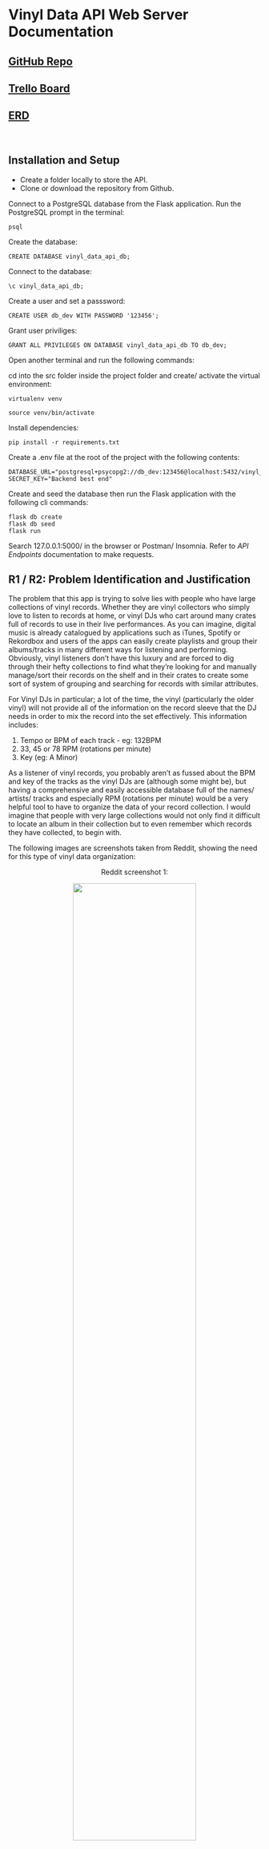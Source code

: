 # **Vinyl Data API Web Server Documentation**

## [GitHub Repo](https://github.com/jordanaston/T2A2_vinyl_data_API)

## [Trello Board](https://trello.com/b/WqqMcM6S/t2a2-vinyl-data-api)

## [ERD](https://lucid.app/lucidchart/d8cb7ec3-cc3f-4a87-9c4e-fb1cdca5ede5/edit?beaconFlowId=7667C101FE8BEC9D&invitationId=inv_67be62fc-84b6-48ff-a61c-5fddeeebbc8a&page=0_0#)


<br>

## **Installation and Setup**

- Create a folder locally to store the API. 
- Clone or download the repository from Github.

Connect to a PostgreSQL database from the Flask application. Run the PostgreSQL prompt in the terminal:
```postgresql
psql
```

Create the database:
```postgresql
CREATE DATABASE vinyl_data_api_db;
```

Connect to the database:
```postgresql
\c vinyl_data_api_db;
```

Create a user and set a passsword:
```postgresql
CREATE USER db_dev WITH PASSWORD '123456';
```

Grant user priviliges:
```postgresql
GRANT ALL PRIVILEGES ON DATABASE vinyl_data_api_db TO db_dev;
```
<div style="page-break-after: always;"></div>

Open another terminal and run the following commands:

cd into the src folder inside the project folder and create/ activate the virtual environment:
```
virtualenv venv
```
```
source venv/bin/activate
```

Install dependencies:
```
pip install -r requirements.txt
```

Create a .env file at the root of the project with the following contents:
```
DATABASE_URL="postgresql+psycopg2://db_dev:123456@localhost:5432/vinyl_data_api_db"
SECRET_KEY="Backend best end"
```

Create and seed the database then run the Flask application with the following cli commands:
```
flask db create
flask db seed
flask run
```

Search 127.0.0.1:5000/ in the browser or Postman/ Insomnia. Refer to *API Endpoints* documentation to make requests.

<div style="page-break-after: always;"></div>

## **R1 / R2: Problem Identification and Justification**

The problem that this app is trying to solve lies with people who have large collections of vinyl records. Whether they are vinyl collectors who simply love to listen to records at home, or vinyl DJs who cart around many crates full of records to use in their live performances. As you can imagine, digital music is already catalogued by applications such as iTunes, Spotify or Rekordbox and users of the apps can easily create playlists and group their albums/tracks in many different ways for listening and performing. Obviously, vinyl listeners don’t have this luxury and are forced to dig through their hefty collections to find what they’re looking for and manually manage/sort their records on the shelf and in their crates to create some sort of system of grouping and searching for records with similar attributes. 

For Vinyl DJs in particular; a lot of the time, the vinyl (particularly the older vinyl) will not provide all of the information on the record sleeve that the DJ needs in order to mix the record into the set effectively. This information includes: 

1. Tempo or BPM of each track - eg: 132BPM
2. 33, 45 or 78 RPM (rotations per minute)
3. Key (eg: A Minor)

As a listener of vinyl records, you probably aren’t as fussed about the BPM and key of the tracks as the vinyl DJs are (although some might be), but having a comprehensive and easily accessible database full of the names/ artists/ tracks and especially RPM (rotations per minute) would be a very helpful tool to have to organize the data of your record collection. I would imagine that people with very large collections would not only find it difficult to locate an album in their collection but to even remember which records they have collected, to begin with.

The following images are screenshots taken from Reddit, showing the need for this type of vinyl data organization:

<p align="center"> Reddit screenshot 1: </p>
<p align="center"><img src="./docs/reddit-screenshot.png" width = 70%></p>
<p align="center">(shoyei, 2019)</p>
<br>

<div style="page-break-after: always;"></div>

<p align="center"> Reddit screenshot 2: </p>
<p align="center"><img src="./docs/reddit-screenshot-2.png" width = 70%></p>
<p align="center">(ceeroSVK, 2022)</p>
<br>

This API is designed to assist **vinyl DJs** when performing live in the following ways:

- The DJ will not have to pull out vinyl from the crates and try and read the sleeve for information about the records or specific tracks on the records before using them to mix.
- Each vinyl will have an ID that the user can search via the database in order to retrieve the data on the records/ tracks before digging through the crates (which can often be in a dark space).
- The user will be able to update their record collection with full CRUD capabilities: create, read, update and delete records and tracks. 
- The database will be filled with the user's specific vinyl collection without the need to sift through any records/tracks that aren’t in their own collection. (Eg: if you were to use the internet or Rekordbox to retrieve this information).

This API is designed to assist **vinyl collectors/listeners** in the following ways:

- The user will not have to flick through their extensive collection, whether it’s a shelf in their living room full of vinyl or a box sitting in the garage. 
- The user will be able to locate any records with a specific attribute, for example: any records with an RPM of 45 and so on..
- The user can easily see a list of their entire collection if they simply wanted to browse for anything non-specific.
- The user might be thinking of the name of a track they want to listen to but can’t remember which album it’s on or even if they own the record. 

In summary, the objective of this project is to help users of any kind store and manage their vinyl record data and to create a way for anyone with large vinyl collections to search for specific attributes on their records. I imagine people running record stores would use some sort of software similar to this to track the records kept in their stores, but for the sake of the project, it's aimed at private users with large collections.

<div style="page-break-after: always;"></div>

## **R3: Justification of the Database System**

There are a wide variety of database management systems that exist, each possessing unique pros and cons that cater to a diverse range of scenarios. In order to guarantee the selection of the most suitable database management system for this project, an evaluation was performed on alternative options.

PostgreSQL is a popular relational database management system that stores data in tables with predefined relationships. In contrast, a popular non-relational database management system like MongoDB stores data in collections with flexible schemas.

Benefits of PostgreSQL as a relational database management system include:

- ACID compliance, ensuring consistency and reliability of data.
- Powerful query capabilities with support for advanced data types like arrays, JSON, and XML.
- Ability to handle large volumes of data with efficient indexing and partitioning.
- Postgres allows you to create custom functions and operators, which makes it far easier to add new features and functionality to the database.

Some potential drawbacks of PostgreSQL include:

- Limited scalability due to its reliance on predefined relationships between tables.
- Higher maintenance requirements for ensuring optimal performance.

Benefits of MongoDB as a non-relational database management system include:

- Flexibility in schema design, allowing for easier adaptation to changing data requirements.
- Scalability for handling large amounts of unstructured or semi-structured data.
- Support for distributed databases for increased fault tolerance and performance.

Some potential drawbacks of MongoDB include:

- No ACID compliance, meaning that data consistency and reliability may not be guaranteed in all scenarios.
- Less powerful query capabilities compared to PostgreSQL for complex queries and analysis.

An RDMS simplifies the process of categorizing data into distinct entities and establishing relationships between them in an efficient manner. This allows for the structured organization of data and enables users to perform complex queries on the database with ease and speed.

Because of the size and nature of this application, PostgreSQL (a Relational Database Management System or RDMS) was chosen for a number of reasons which include:

ACID compliance. The term "ACID" represents four principles;  Atomicity, Consistency, Isolation, and Durability. The principles are there to ensure the reliability of transactions within a database. 

*“The presence of four properties — atomicity, consistency, isolation and durability — can ensure that a database transaction is completed in a timely manner. When databases possess these properties, they are said to be ACID-compliant.”* (MariaDB, 2018)

<div style="page-break-after: always;"></div>

For example, if a user adds a new vinyl record to their collection, an ACID-compliant database will ensure that the data is stored completely and accurately, without any errors or inconsistencies. Similarly, if a user updates or deletes a record, an ACID-compliant database will ensure that the changes are processed correctly and that no data is lost or corrupted. This is crucial for the longevity of this application.

As mentioned, other database systems such as MongoDB allow for extensive scalability whereas postgres has limited scalability options due to its reliance on predefined relationships between tables. This is ok here, because the relationships have been carefully considered before the production of the application and are planned to stay the way they are.

In this particular application, the use of an RDMS provides several advantages over non-relational databases. Since the data being stored has consistent attributes, the more rigid schema of an RDMS helps ensure domain integrity. Although non-relational databases offer greater flexibility, this advantage is not critical in this case, as the overall structure of the data across all tables in the database is not likely to change significantly over time.

<div style="page-break-after: always;"></div>

## **R4: Functionalities and Benefits of an ORM**

ORM, or Object-Relational Mapping, is a programming technique that establishes a connection between object-oriented programs and relational databases, typically through a bridge mechanism. In other words, an ORM can be thought of as that layer that links OOP (object-oriented programming) to the relational database. 

In OOP languages, when working with databases, there are four primary operations that are performed to manipulate data. They are: create, read, update, and delete (CRUD). These operations are typically carried out in relational databases using SQL, as per its design.

Typically, queries using SQL are made to perform these actions on the data in a database. While this is perfectly acceptable and even required, ORM and ORM tools are there to facilitate an alternate method of interacting between the database and various OOP languages such as Python for a number of reasons. 

*“With ORM tools in place to manage the data interface, developers don’t need to worry about building the perfect database schema beforehand.”* (Contributor, 2022)

To give an idea of how an ORM such as SQLAlchemy can be used to streamline queries and make them easier for a developer to implement, we’ll take a look at an example from the code of this project.

The following is an example of SQL code that “gets” data about a record (vinyl record) from the database:

```postgresql
select * from "records" where id = 1;
```
The code returns data bout the record (with id = 1) stored in the database. In this example, the data will include record_id, album_title, rpm and user_id. Whereas, a tool in ORM can perform the same query in a different format. 

```python
Record.query.filter_by(id=id).first()
```
This allows for a few things. You can define an object to this line of code and return the “jsonified” version of this object to the browser or a tool such as Postman or Insomnia. You can build a function around this object and create a route that includes a GET method and takes the record_id as a parameter so that when searching for the specific record in the browser (or Postman/ Insomnia) you can filter out the other records in the table in order to retrieve the one you are looking for.

This way of working applies to all of the CRUD functionalities and will be implemented in all routes that are created in the controllers. To break that down, The ORM provides a high-level query language that enables developers to retrieve data from the database using object-oriented concepts. This query language typically translates to SQL statements that are executed against the database.

ORM also maps database tables to classes and objects in the programming language used. This mapping is often defined using metadata, such as annotations or configuration files. Mapping enables developers to work with the database using familiar object-oriented programming concepts.

*“ORMs create a model of the object-oriented program with a high-level of abstraction. In other words, it makes a level of logic without the underlying details of the code. Mapping describes the relationship between an object and the data without knowing how the data is structured.”* (Liang, 2021)

ORM also provides mechanisms for modelling relationships between objects, such as one-to-one, one-to-many, and many-to-many relationships. It provides mechanisms for validating objects before they are persisted to the database. This can involve checking that objects meet certain criteria, such as having valid values for required fields, and that they do not violate any constraints or business rules.

The ORM also provides tools for managing the database schema, such as creating tables, modifying columns, and generating schema migrations. This simplifies the process of making changes to the database schema and ensures that the application's data model remains in sync with the database.

**Benefits of using on ORM:**

An ORM abstracts the underlying database operations, allowing developers to work with objects and classes in the programming language of their choice rather than writing SQL queries directly. This makes it easier to write and maintain code, especially for developers who are not as familiar with SQL or the specific database being used.

*“Object-relational mapping tools help developers automate object-to-table and table-to-object data conversion while connecting a database to an application with minimum SQL knowledge. O/R mapping allows developers to overcome the challenges of writing and interpreting SQL code and instead focus on generating business logic to ensure higher productivity with lower development and maintenance costs.”* (Contributor, 2022)

Since an ORM provides a layer of abstraction between the application and the database, it makes the application platform-independent. This means that the application can be ported to a different database system with minimal changes to the code.

ORM tools can significantly reduce the amount of boilerplate code that developers have to write when working with databases, allowing them to focus on writing business logic instead. This can lead to faster development times and increased productivity.

*“Manually writing data-access code is massively tedious work taking up much of developers’ valuable time without adding much value to an application’s functionality. Leveraging an O/R mapping tool helps developers significantly reduce development time by automatically generating the code.”* (Contributor, 2022)

ORMs can help prevent SQL injection attacks, a common type of attack where malicious SQL statements are inserted into user input. By using parameterized queries, an ORM can prevent these attacks and help ensure the security of the application.

*“An effective ORM tool also ensures security for applications by shielding them from SQL injection attacks. The O/R mapping framework helps to filter the data to ensure robust safety for the developed applications.”* (Contributor, 2022)

Since an ORM provides a high-level interface to the database, it can make code more maintainable by reducing the amount of low-level SQL code that developers have to manage. This can make it easier to refactor the code as needed and make changes to the database schema.

<div style="page-break-after: always;"></div>

## **R5: API Endpoints**

## **Auth Routes**

<p align="center"> Auth Routes in Postman </p>
<p align="center"><img src="./docs/auth-routes-postman.png" width = 30%></p>

## **`/auth/login`**

**Method: POST**

- Arguments: None
- Description: A route to login users/admin and receive a token to use for authentication and authorization. 
- Authentication: Email + Password
- Authorization: No Auth

**Request Body:**

admin:
```json
{
    "user_name": "admin_user",
    "email": "admin@email.com",
    "password": "password123",
    "admin": "True"
}
```
user_1:
```json
{
    "user_name": "user_1",
    "email": "user1@email.com",
    "password": "123456",
    "admin": "False"
}
```
<div style="page-break-after: always;"></div>

user_2:
```json
{
    "user_name": "user_2",
    "email": "user2@email.com",
    "password": "123456",
    "admin": "False"
}
```

**Request Response:**

admin:
```json
{
    "user": "admin@email.com",
    "token": "eyJ0eXAiOiJKV1QiLCJhbGciOiJIUzI1NiJ9.eyJmcmVzaCI6ZmFsc2UsImlhdCI6MTY3OTE5ODU3NCwianRpIjoiODg2ZmFkYjQtODc5OC00MTZkLWIwMzUtOGI0OGE3MTZhNTYwIiwidHlwZSI6ImFjY2VzcyIsInN1YiI6IjEiLCJuYmYiOjE2NzkxOTg1NzQsImV4cCI6MTY3OTI4NDk3NH0.BDVYYZcuoviaL0QbMnmr7yw8M7KEYwkpwMI8Weeo_RU"
}
```
user_1:
```json
{
    "user": "user1@email.com",
    "token": "eyJ0eXAiOiJKV1QiLCJhbGciOiJIUzI1NiJ9.eyJmcmVzaCI6ZmFsc2UsImlhdCI6MTY3OTE5ODU2MywianRpIjoiNDQ5MDJmZWMtYjYwMS00ZTExLWExY2YtOTM1NTMwYjBhOWM1IiwidHlwZSI6ImFjY2VzcyIsInN1YiI6IjIiLCJuYmYiOjE2NzkxOTg1NjMsImV4cCI6MTY3OTI4NDk2M30.VwvzkxtRH17ssTAKlhROHrOboo4_R9IohVhQgF5Ug3o"
}
```
user_2:
```json
{
    "user": "user2@email.com",
    "token": "eyJ0eXAiOiJKV1QiLCJhbGciOiJIUzI1NiJ9.eyJmcmVzaCI6ZmFsc2UsImlhdCI6MTY3OTE5ODUzMiwianRpIjoiYThkOTg4MTctZjY1NC00YTY4LWE4MDgtNjBlYWI0MzFlMGIyIiwidHlwZSI6ImFjY2VzcyIsInN1YiI6IjMiLCJuYmYiOjE2NzkxOTg1MzIsImV4cCI6MTY3OTI4NDkzMn0.VjuiG9LMQ-CZp2J77SPZfrJe8MPdaKFbZiX_TQqK-HA"
}
```

<div style="page-break-after: always;"></div>

## **`/auth/register`**

**Method: POST**

- Arguments: None 
- Description: Registers a new user in the database
- Authentication: None
- Authorization: No Auth

**Request Body:**

```json
{
    "user_name": "user_3",
    "email": "user3@email.com",
    "password": "123456",
    "admin": false
}
```

**Request Response:**

```json
{
    "user": "user3@email.com",
    "token": "eyJ0eXAiOiJKV1QiLCJhbGciOiJIUzI1NiJ9.eyJmcmVzaCI6ZmFsc2UsImlhdCI6MTY3OTE5NzgzMSwianRpIjoiNmQ5NTQwNGUtZDdmNS00MTYzLTliMTEtMmM4NTUxY2NjMGYyIiwidHlwZSI6ImFjY2VzcyIsInN1YiI6IjQiLCJuYmYiOjE2NzkxOTc4MzEsImV4cCI6MTY3OTI4NDIzMX0.nE7t2EEbJGX9KLppNNzYgF9Fw56xVHextLwdquo33bk"
}
```

<div style="page-break-after: always;"></div>

## **User Routes**

<p align="center"> User Routes in Postman </p>
<p align="center"><img src="./docs/user-routes-postman.png" width = 30%></p>

## **`/users/`**

**Method: GET**

- Arguments: None
- Description: A route that returns all users in the database
- Authentication: JWT Required
- Authorization: Bearer Token (admin)

<div style="page-break-after: always;"></div>

**Request Body:**

None

**Request Response:**

```json
[
    {
        "id": 1,
        "user_name": "admin_user",
        "email": "admin@email.com",
        "password": "$2b$12$9wqxeEbEt1tmRRhqQt16.ONIZ38370XzNYE7TsXb7zwU1qUmY6ZBC",
        "admin": true
    },
    {
        "id": 2,
        "user_name": "user_1",
        "email": "user1@email.com",
        "password": "$2b$12$hCYX/w/k/c6X8YE5J2aAke/P3nEd8LL4ULY4olSSwGgrtoa1TYBZi",
        "admin": false
    },
    {
        "id": 3,
        "user_name": "user_2",
        "email": "user2@email.com",
        "password": "$2b$12$xo93hpPvyerBd6vBtlNEQuDooE/5/uSfavA0SyfcIJx5hFs5FO0qi",
        "admin": false
    }
]
```

<div style="page-break-after: always;"></div>

## **`/users/<int:id>/`**

**Method: GET**

- Arguments: The user_id (integer) being searched for
- Description: A route that returns a single user in the database
- Authentication: JWT Required
- Authorization: Bearer Token (admin)

**Request Body:**

None

**Request Response:**

URL: 127.0.0.1:5000/users/2

```json
{
    "id": 2,
    "user_name": "user_1",
    "email": "user1@email.com",
    "password": "$2b$12$hCYX/w/k/c6X8YE5J2aAke/P3nEd8LL4ULY4olSSwGgrtoa1TYBZi",
    "admin": false
}
```
<br>

## **`/users/`**

**Method: POST**

- Arguments: None
- Description: A route that allows an admin user to create a new user
- Authentication: JWT Required
- Authorization: Bearer Token (admin)

**Request Body:**
```json
{
    "user_name": "user_4",
    "email": "user4@email.com",
    "password": "123456",
    "admin": false
}
```

<div style="page-break-after: always;"></div>

**Request Response:**

```json
{
    "id": 4,
    "user_name": "user_4",
    "email": "user4@email.com",
    "password": "$2b$12$HE6iOE8piNHoFVW8KBp9s.1sMd48Y4RS2TumGnlZVQggm77O4KTmW",
    "admin": false
}
```

<div style="page-break-after: always;"></div>

## **`/users/<int:id>/`**

**Method: PUT**

- Arguments: The user_id (integer) being searched for
- Description: A route that allows a user to update self. (except admin field)
- Authentication: JWT Required
- Authorization: Bearer Token (user)

**Request Body:**

URL: 127.0.0.1:5000/users/2

```json
{   
    "user_name": "user_1_updated",
    "email": "user1_updated@email.com",
    "password": "123456"
}
```
**Request Response:**

```json
{
    "id": 2,
    "user_name": "user_1_updated",
    "email": "user1_updated@email.com",
    "password": "$2b$12$yeTShfa735LT9h5psbTLRe6zye1rEg4UOYYoffQFAnMptWhjOENvG",
    "admin": false
}
```

<div style="page-break-after: always;"></div>

## **`/users/<int:id>/`**

**Method: DELETE**

- Arguments: The user_id (integer) being searched for
- Description: A route that allows an admin to delete a user. 
- Authentication: JWT Required
- Authorization: Bearer Token (admin)

**Request Body:**

None

**Request Response:**

URL: 127.0.0.1:5000/users/3

```json
{
    "id": 3,
    "user_name": "user_2",
    "email": "user2@email.com",
    "password": "$2b$12$eHqFMqqW1PaIq7rMsKc6DewsuezGvDc6mnZYUCXQ0.UgD/YeBqKU2",
    "admin": false
}
```

<div style="page-break-after: always;"></div>

## **Artist Routes**

<p align="center"> Artist Routes in Postman </p>
<p align="center"><img src="./docs/artist-routes-postman.png" width = 30%></p>

## **`/artists/`**

**Method: GET**

- Arguments: None
- Description: A route that returns all artists in the database
- Authentication: JWT Required
- Authorization: Bearer Token (admin)

**Request Body:**

None

**Request Response:**
```json
[
    {
        "id": 1,
        "artist_name": "Aphex Twin"
    },
    {
        "id": 2,
        "artist_name": "Chaos In The CBD"
    },
    {
        "id": 3,
        "artist_name": "Jimmy Whoo"
    }
]
```

<div style="page-break-after: always;"></div>

## **`/artists/<int:id>/`**

**Method: GET**

- Arguments: The artist_id (integer) being searched for
- Description: A route that returns a single artist in the database
- Authentication: JWT Required
- Authorization: Bearer Token (user)

**Request Body:**

None

**Request Response:**

URL: 127.0.0.1:5000/artists/1

```json
{
    "id": 1,
    "artist_name": "Aphex Twin"
}
```

## **`/artists/user/artists/`**

**Method: GET**

- Arguments: None
- Description: A route that returns all artists related to a specifc user in the database
- Authentication: JWT Required
- Authorization: Bearer Token (user)

**Request Body:**

None

**Request Response:**

```json
[
    {
        "id": 2,
        "artist_name": "Chaos In The CBD"
    },
    {
        "id": 3,
        "artist_name": "Jimmy Whoo"
    }
]
```

<div style="page-break-after: always;"></div>

## **`/artists/user/<int:id>`**

**Method: GET**

- Arguments: The artist_id (integer) being searched for 
- Description: A route that returns all artists related to a specifc user in the database
- Authentication: JWT Required
- Authorization: Bearer Token (user)

**Request Body:**

None

**Request Response:**

URL: 127.0.0.1:5000/artists/user/1

```json
{
    "id": 1,
    "artist_name": "Aphex Twin"
}
```

## **`/artists/search?artist_name=<name_goes_here>`**

**Method: GET**

- Arguments: The name of the artist being searched for 
- Description: A route that returns a single artist by name
- Authentication: JWT Required
- Authorization: Bearer Token (any user)

**Request Body:**

None

**Request Response:**

URL: 127.0.0.1:5000/artists/search?artist_name=Aphex Twin

```json
{
    "id": 1,
    "artist_name": "Aphex Twin"
}
```

<div style="page-break-after: always;"></div>

## **`/artists/`**

**Method: POST**

- Arguments: None
- Description: A route that allows any user to create a new artist in the database
- Authentication: JWT Required
- Authorization: Bearer Token (any user)

**Request Body:**
```json
{   
    "artist_name": "new_artist"
}
```

**Request Response:**

```json
{
    "id": 4,
    "artist_name": "new_artist"
}
```

<br>

## **`/artists/<int:id>`**

**Method: PUT**

- Arguments: The artist_id (integer) being searched for
- Description: A route that allows a user to update an artist that is related to the user in the database
- Authentication: JWT Required
- Authorization: Bearer Token (user)

**Request Body:**
```json
{   
    "artist_name": "Aphex Twin (updated)"
}
```

<div style="page-break-after: always;"></div>

**Request Response:**

URL: 127.0.0.1:5000/artists/1

```json
{
    "id": 1,
    "artist_name": "Aphex Twin (updated)"
}
```

## **`/artists/<int:id>`**

**Method: DELETE**

- Arguments: The artist_id (integer) being searched for
- Description: A route that allows a user to delete an artist that is related to the user in the database
- Authentication: JWT Required
- Authorization: Bearer Token (user)

**Request Body:**

None

**Request Response:**

URL: 127.0.0.1:5000/artists/2

```json
{
    "id": 2,
    "artist_name": "Chaos In The CBD"
}
```

<div style="page-break-after: always;"></div>

## **Record Routes**

<p align="center"> Record Routes in Postman </p>
<p align="center"><img src="./docs/record-routes-postman.png" width = 30%></p>

## **`/records/`**

**Method: GET**

- Arguments: None
- Description: A route that allows an admin to get all records from the datbase
- Authentication: JWT Required
- Authorization: Bearer Token (admin)

<div style="page-break-after: always;"></div>

**Request Body:**

None

**Request Response:**

```json
[
    {
        "id": 1,
        "album_title": "Selected Ambient Works 85-92",
        "rpm": 33,
        "artist_id": 1,
        "artist": {
            "artist_name": "Aphex Twin"
        }
    },
    {
        "id": 2,
        "album_title": "Intimate Fantasy - EP",
        "rpm": 45,
        "artist_id": 2,
        "artist": {
            "artist_name": "Chaos In The CBD"
        }
    },
    {
        "id": 3,
        "album_title": "Motel Music Part 3",
        "rpm": 45,
        "artist_id": 3,
        "artist": {
            "artist_name": "Jimmy Whoo"
        }
    }
]
```

<div style="page-break-after: always;"></div>

## **`/records/<int:id>`**

**Method: GET**

- Arguments: The record_id (integer) being searched for
- Description: A route that allows an authenticated user to get a single record from the database
- Authentication: JWT Required
- Authorization: Bearer Token (user)

**Request Body:**

None

**Request Response:**

URL: 127.0.0.1:5000/records/3

```json
{
    "id": 3,
    "album_title": "Motel Music Part 3",
    "rpm": 45,
    "artist_id": 3,
    "artist": {
        "artist_name": "Jimmy Whoo"
    }
}
```

<div style="page-break-after: always;"></div>

## **`/records/user/records/`**

**Method: GET**

- Arguments: None
- Description: A route that allows an authenticated user to get all records related to the user
- Authentication: JWT Required
- Authorization: Bearer Token (user)

**Request Body:**

None

**Request Response:**

For user_2:

```json
[
    {
        "id": 2,
        "album_title": "Intimate Fantasy - EP",
        "rpm": 45,
        "artist_id": 2,
        "artist": {
            "artist_name": "Chaos In The CBD"
        }
    },
    {
        "id": 3,
        "album_title": "Motel Music Part 3",
        "rpm": 45,
        "artist_id": 3,
        "artist": {
            "artist_name": "Jimmy Whoo"
        }
    }
]
```

<div style="page-break-after: always;"></div>

## **`/records/user/<int:id>`**

**Method: GET**

- Arguments: The record_id (integer) being searched for
- Description: A route that allows an authenticated user to get a specifc record related to the user
- Authentication: JWT Required
- Authorization: Bearer Token (user)

**Request Body:**

None

**Request Response:**

URL: 127.0.0.1:5000/records/user/1

```json
{
    "id": 1,
    "album_title": "Selected Ambient Works 85-92",
    "rpm": 33,
    "artist_id": 1,
    "artist": {
        "artist_name": "Aphex Twin"
    }
}
```

<div style="page-break-after: always;"></div>

## **`/records/search?album_title=<attribute_goes_here>`**
## **`/records/search?rpm=<attribute_goes_here>`**

**Method: GET**

- Arguments: album_title or rpm
- Description: A route that allows a user to search up a records related to the user with specific attributes
- Authentication: JWT Required
- Authorization: Bearer Token (user)

**Request Body:**

None

**Request Response:**

URL: 127.0.0.1:5000/records/search?rpm=45

```json
[
    {
        "id": 2,
        "album_title": "Intimate Fantasy - EP",
        "rpm": 45,
        "artist_id": 2,
        "artist": {
            "artist_name": "Chaos In The CBD"
        }
    },
    {
        "id": 3,
        "album_title": "Motel Music Part 3",
        "rpm": 45,
        "artist_id": 3,
        "artist": {
            "artist_name": "Jimmy Whoo"
        }
    }
]
```
<div style="page-break-after: always;"></div>

## **`/records/`**

**Method: POST**

- Arguments: None
- Description: A route that allows any logged in user to post a new record to the database as long as they have a valid artist id, which they can search for in the the GET routes endpoint for searching an artist by name.
- Authentication: JWT Required
- Authorization: Bearer Token (user)

**Request Body:**

```json
{
    "album_title": "test_album",
    "rpm": 45,
    "artist_id": "1"
}
```

**Request Response:**

```json
{
    "id": 4,
    "album_title": "test_album",
    "rpm": 45,
    "artist_id": 1,
    "artist": {
        "artist_name": "Aphex Twin"
    }
}
```
<div style="page-break-after: always;"></div>

## **`/records/<int:id>`**

**Method: PUT**

- Arguments: The record_id (integer) being searched for
- Description: A route that allows any logged in user to update a record in the database that belongs to the user
- Authentication: JWT Required
- Authorization: Bearer Token (user)

**Request Body:**

```json
{
    "album_title": "Selected Ambient Works 85-92 (updated)",
    "rpm": "33"
}
```

**Request Response:**

URL: 127.0.0.1:5000/records/1

```json
{
    "id": 1,
    "album_title": "Selected Ambient Works 85-92 (updated)",
    "rpm": 33,
    "artist_id": 1,
    "artist": {
        "artist_name": "Aphex Twin"
    }
}
```
<div style="page-break-after: always;"></div>

## **`/records/<int:id>`**

**Method: DELETE**

- Arguments: The record_id (integer) being searched for
- Description: A route that allows any logged in user to delete a record in the database that belongs to the user
- Authentication: JWT Required
- Authorization: Bearer Token (user)

**Request Body:**

None

**Request Response:**

URL: 127.0.0.1:5000/records/1

```json
{
    "id": 1,
    "album_title": "Selected Ambient Works 85-92",
    "rpm": 33,
    "artist_id": 1,
    "artist": {
        "artist_name": "Aphex Twin"
    }
}
```

<div style="page-break-after: always;"></div>

## **Track Routes**

<p align="center"> Track Routes in Postman </p>
<p align="center"><img src="./docs/track-routes-postman.png" width = 30%></p>

## **`/tracks/`**

**Method: GET**

- Arguments: None
- Description: A route that allows an admin to get all tracks from the database
- Authentication: JWT Required
- Authorization: Bearer Token (admin)

**Request Body:**

None

**Request Response:**

```json
[
    {
        "id": 1,
        "track_title": "Xtal",
        "bpm": 115,
        "key": "A# Major",
        "record_id": 1,
        "record": {
            "album_title": "Selected Ambient Works 85-92"
        }
    },
    {
        "id": 2,
        "track_title": "Delphium",
        "bpm": 135,
        "key": "E Minor",
        "record_id": 1,
        "record": {
            "album_title": "Selected Ambient Works 85-92"
        }
    },
    {
        "id": 3,
        "track_title": "Pulsewidth",
        "bpm": 119,
        "key": "C# Major",
        "record_id": 1,
        "record": {
            "album_title": "Selected Ambient Works 85-92"
        }
    },
    {
        "id": 4,
        "track_title": "Ageispolis",
        "bpm": 102,
        "key": "F# Minor",
        "record_id": 1,
        "record": {
            "album_title": "Selected Ambient Works 85-92"
        }
    },
    {
        "id": 5,
        "track_title": "Green Calx",
        "bpm": 117,
        "key": "G Major",
        "record_id": 1,
        "record": {
            "album_title": "Selected Ambient Works 85-92"
        }
    },
    {
        "id": 6,
        "track_title": "Heliosphan",
        "bpm": 131,
        "key": "C Minor",
        "record_id": 1,
        "record": {
            "album_title": "Selected Ambient Works 85-92"
        }
    },
    {
        "id": 7,
        "track_title": "Ptolemy",
        "bpm": 102,
        "key": "E Minor",
        "record_id": 1,
        "record": {
            "album_title": "Selected Ambient Works 85-92"
        }
    },
    {
        "id": 8,
        "track_title": "Actium",
        "bpm": 135,
        "key": "A# Major",
        "record_id": 1,
        "record": {
            "album_title": "Selected Ambient Works 85-92"
        }
    },
    {
        "id": 9,
        "track_title": "Club Miyako",
        "bpm": 131,
        "key": "C Minor",
        "record_id": 2,
        "record": {
            "album_title": "Intimate Fantasy - EP"
        }
    },
    {
        "id": 10,
        "track_title": "Intimate Fantasy",
        "bpm": 79,
        "key": "D Minor",
        "record_id": 2,
        "record": {
            "album_title": "Intimate Fantasy - EP"
        }
    },
    {
        "id": 11,
        "track_title": "Intro Ciel Rouge",
        "bpm": 120,
        "key": "E Minor",
        "record_id": 3,
        "record": {
            "album_title": "Motel Music Part 3"
        }
    },
    {
        "id": 12,
        "track_title": "Devil In my Heart",
        "bpm": 120,
        "key": "G Major",
        "record_id": 3,
        "record": {
            "album_title": "Motel Music Part 3"
        }
    },
    {
        "id": 13,
        "track_title": "Ain't The Same",
        "bpm": 135,
        "key": "F# Minor",
        "record_id": 3,
        "record": {
            "album_title": "Motel Music Part 3"
        }
    },
    {
        "id": 14,
        "track_title": "Bingo Bongo",
        "bpm": 119,
        "key": "C# Major",
        "record_id": 3,
        "record": {
            "album_title": "Motel Music Part 3"
        }
    },
    {
        "id": 15,
        "track_title": "Perfect World",
        "bpm": 115,
        "key": "D Minor",
        "record_id": 3,
        "record": {
            "album_title": "Motel Music Part 3"
        }
    },
    {
        "id": 16,
        "track_title": "Get With Me",
        "bpm": 131,
        "key": "F Minor",
        "record_id": 3,
        "record": {
            "album_title": "Motel Music Part 3"
        }
    },
    {
        "id": 17,
        "track_title": "Satin Dolls",
        "bpm": 79,
        "key": "F Minor",
        "record_id": 3,
        "record": {
            "album_title": "Motel Music Part 3"
        }
    },
    {
        "id": 18,
        "track_title": "Aqua",
        "bpm": 102,
        "key": "Bb Minor",
        "record_id": 3,
        "record": {
            "album_title": "Motel Music Part 3"
        }
    },
    {
        "id": 19,
        "track_title": "Waves",
        "bpm": 117,
        "key": "Bb Minor",
        "record_id": 3,
        "record": {
            "album_title": "Motel Music Part 3"
        }
    },
    {
        "id": 20,
        "track_title": "Chapel Of Love",
        "bpm": 120,
        "key": "D Minor",
        "record_id": 3,
        "record": {
            "album_title": "Motel Music Part 3"
        }
    }
]
```

<div style="page-break-after: always;"></div>

## **`/tracks/<int:id>`**

**Method: GET**

- Arguments: The track_id (integer) being searched for
- Description: A route that allows an admin to get a single track by id from the database
- Authentication: JWT Required
- Authorization: Bearer Token (admin)

**Request Body:**

None

**Request Response:**
```json
{
    "id": 1,
    "track_title": "Xtal",
    "bpm": 115,
    "key": "A# Major",
    "record_id": 1,
    "record": {
        "album_title": "Selected Ambient Works 85-92"
    }
}
```

<div style="page-break-after: always;"></div>

## **`/tracks/user/tracks/`**

**Method: GET**

- Arguments: None
- Description: A route that allows a user to get all tracks related to the user in the database
- Authentication: JWT Required
- Authorization: Bearer Token (user)

**Request Body:**

None

**Request Response:**

For user_1:

```json
[
    {
        "id": 1,
        "track_title": "Xtal",
        "bpm": 115,
        "key": "A# Major",
        "record_id": 1,
        "record": {
            "album_title": "Selected Ambient Works 85-92"
        }
    },
    {
        "id": 2,
        "track_title": "Delphium",
        "bpm": 135,
        "key": "E Minor",
        "record_id": 1,
        "record": {
            "album_title": "Selected Ambient Works 85-92"
        }
    },
    {
        "id": 3,
        "track_title": "Pulsewidth",
        "bpm": 119,
        "key": "C# Major",
        "record_id": 1,
        "record": {
            "album_title": "Selected Ambient Works 85-92"
        }
    },
    {
        "id": 4,
        "track_title": "Ageispolis",
        "bpm": 102,
        "key": "F# Minor",
        "record_id": 1,
        "record": {
            "album_title": "Selected Ambient Works 85-92"
        }
    },
    {
        "id": 5,
        "track_title": "Green Calx",
        "bpm": 117,
        "key": "G Major",
        "record_id": 1,
        "record": {
            "album_title": "Selected Ambient Works 85-92"
        }
    },
    {
        "id": 6,
        "track_title": "Heliosphan",
        "bpm": 131,
        "key": "C Minor",
        "record_id": 1,
        "record": {
            "album_title": "Selected Ambient Works 85-92"
        }
    },
    {
        "id": 7,
        "track_title": "Ptolemy",
        "bpm": 102,
        "key": "E Minor",
        "record_id": 1,
        "record": {
            "album_title": "Selected Ambient Works 85-92"
        }
    },
    {
        "id": 8,
        "track_title": "Actium",
        "bpm": 135,
        "key": "A# Major",
        "record_id": 1,
        "record": {
            "album_title": "Selected Ambient Works 85-92"
        }
    }
]
```

<div style="page-break-after: always;"></div>

## **`/tracks/user/<int:id>`**

**Method: GET**

- Arguments: The track_id (integer) being searched for 
- Description: A route that allows a user to get a single track related to the user by track_id
- Authentication: JWT Required
- Authorization: Bearer Token (user)

**Request Body:**

None

**Request Response:**

URL: 127.0.0.1:5000/tracks/user/1

```json
{
    "id": 1,
    "track_title": "Xtal",
    "bpm": 115,
    "key": "A# Major",
    "record_id": 1,
    "record": {
        "album_title": "Selected Ambient Works 85-92"
    }
}
```

<div style="page-break-after: always;"></div>

## **`/tracks/search?track_title=<attribute_goes_here>`**
## **`/tracks/search?bpm=<attribute_goes_here>`**
## **`/tracks/search?key=<attribute_goes_here>`**

**Method: GET**

- Arguments: The track_title, bpm or key of the track/s being searched for
- Description: A route that returns any tracks with the attribute in the argument 
- Authentication: JWT Required
- Authorization: Bearer Token (user)

**Request Body:**

None

**Request Response:**

URL: 127.0.0.1:5000/tracks/search?key=A%23%20Major

(must substitute the '#' in A# Major with '%23%20')

For user_1:

```json
[
    {
        "id": 1,
        "track_title": "Xtal",
        "bpm": 115,
        "key": "A# Major",
        "record_id": 1,
        "record": {
            "album_title": "Selected Ambient Works 85-92"
        }
    },
    {
        "id": 8,
        "track_title": "Actium",
        "bpm": 135,
        "key": "A# Major",
        "record_id": 1,
        "record": {
            "album_title": "Selected Ambient Works 85-92"
        }
    }
]
```

<div style="page-break-after: always;"></div>

## **`/tracks/`**

**Method: POST**

- Arguments: None
- Description: A route that allows a user to create a new track as long as they have the record_id
- Authentication: JWT Required
- Authorization: Bearer Token (user)

**Request Body:**

```json
{
    "track_title": "test_track",
    "bpm": 120,
    "key": "D# Major",
    "record_id": "1"
}
```

**Request Response:**

For user_1:

```json
{
    "id": 21,
    "track_title": "test_track",
    "bpm": 120,
    "key": "D# Major",
    "record_id": 1,
    "record": {
        "album_title": "Selected Ambient Works 85-92"
    }
}
```

<div style="page-break-after: always;"></div>

## **`/tracks/<int:id>`**

**Method: PUT**

- Arguments: The track_id (integer) being searched for
- Description: A route that allows a user to update a track that is related to the user in the database
- Authentication: JWT Required
- Authorization: Bearer Token (user)

**Request Body:**

```json
{
    "track_title": "track_updated",
    "bpm": 100,
    "key": "D Major"
}
```

**Request Response:**

URL: 127.0.0.1:5000/tracks/1

For user_1:

```json
{
    "id": 1,
    "track_title": "track_updated",
    "bpm": 100,
    "key": "D Major",
    "record_id": 1,
    "record": {
        "album_title": "Selected Ambient Works 85-92"
    }
}
```

<div style="page-break-after: always;"></div>

## **`/tracks/<int:id>`**

**Method: DELETE**

- Arguments: The track_id (integer) being searched for
- Description: A route that allows a user to delete a track that is related to the user in the database
- Authentication: JWT Required
- Authorization: Bearer Token (user)

**Request Body:**

None

**Request Response:**

URL: 127.0.0.1:5000/tracks/1

For user_1:

```json
{
    "id": 1,
    "track_title": "Xtal",
    "bpm": 115,
    "key": "A# Major",
    "record_id": 1,
    "record": {
        "album_title": "Selected Ambient Works 85-92"
    }
}
```

<div style="page-break-after: always;"></div>

## **Collection Routes**

<p align="center"> Collection Routes in Postman </p>
<p align="center"><img src="./docs/collection-routes-postman.png" width = 30%></p>

## **`/collections/`**

**Method: GET**

- Arguments: None
- Description: A route that allows an admin to get all collections from the database
- Authentication: JWT Required
- Authorization: Bearer Token (admin)

**Request Body:**

None

**Request Response:**

```json
[
    {
        "id": 1,
        "user_id": 2,
        "record_id": 1
    },
    {
        "id": 2,
        "user_id": 3,
        "record_id": 2
    },
    {
        "id": 3,
        "user_id": 3,
        "record_id": 3
    }
]
```

<div style="page-break-after: always;"></div>

## **`/collections/<int:id>`**

**Method: GET**

- Arguments: The collection_id (integer) being searched for
- Description: A route that allows an admin to get a single collection from the database
- Authentication: JWT Required
- Authorization: Bearer Token (admin)

**Request Body:**

None

**Request Response:**

127.0.0.1:5000/collections/1

```json
{
    "id": 1,
    "user_id": 2,
    "record_id": 1
}

```

<div style="page-break-after: always;"></div>

## **R7: Third Party Services**

The foundation of this RESTful API is built in Flask, a web application framework designed for basic routing, request handling, and response generation. The framework offers a development server and a suite of high-level components that work together to create a powerful and scalable solution. Flask is a lightweight and flexible "micro" framework that enables developers to extend its functionality using various packages, ensuring the API remains fast and adaptable to changing requirements.

The following are the third-party packages that have been used to build this project. The "requirements.txt" file contains a comprehensive list of all the dependencies and requirements needed for the project.

**SQLAlchemy**

SQLAlchemy is a popular Object-Relational Mapping (ORM) tool used in the development of Python-based applications. It allows developers to work with relational databases in a more Pythonic manner, by representing database tables as Python classes, and rows within those tables as instances of those classes. In the app, SQLAlchemy is used to manage the interactions with the database. It provides an abstraction layer between the Python code and the underlying database, allowing the focus to remain on the business logic of the application, rather than the details of how data is stored and retrieved. 

*“SQLAlchemy as an ORM means it exposes a model-based API atop database tables so that you don't need to think about the database at all most of the times but to focus on your business logic.”* (enqueuezero.com, n.d.)

By defining classes that represent the database tables, SQLAlchemy generates the SQL code needed to perform various operations, such as querying the database, inserting new records, and updating existing ones. It also provides support for database migrations, which can help to ensure the database schema stays in sync with changes made to the application over time.

**Psycopg2**

Psycopg2 is a PostgreSQL database adapter for Python that allows developers to interact with PostgreSQL databases using Python code. It provides a set of Python modules and methods that allow applications to connect to a PostgreSQL database, execute SQL queries, and retrieve results. 

In the app, Psycopg2 is used to connect to the PostgreSQL database and perform CRUD (Create, Read, Update, Delete) operations on the database tables. It allows the Python code to interact with the database using SQL commands, such as SELECT, INSERT, UPDATE, and DELETE. 

By using Psycopg2, the app can easily communicate with the PostgreSQL database and retrieve data from the various tables, which are Users, Collections, Artists, Records, and Tracks. 

<div style="page-break-after: always;"></div>

**Flask-Marshmallow**

Flask-Marshmallow is a Flask extension that provides integration between Flask and Marshmallow, a popular Python library for object serialization and deserialization. It simplifies the process of converting Python objects to and from JSON data, which is a common format used in RESTful APIs. In the app, Flask-Marshmallow is used to serialize and deserialize data when communicating with the API endpoints. 

*“Flask-Marshmallow is a thin integration layer for Flask (a Python web framework) and marshmallow (an object serialization/deserialization library) that adds additional features to marshmallow”* (flask-marshmallow.readthedocs.io, n.d.)

It allows the Python code to easily convert the data from the database tables, into JSON format that can be returned by the API endpoints. By defining schema classes that map to the database tables, Flask-Marshmallow generates the JSON data that is returned by the API endpoints. This allows the API to provide a consistent and well-defined data format that can be consumed by other applications and services.

**Python-Dotenv**

Python-Dotenv is a Python library that allows developers to load environment variables from a .env file in the project directory. This library simplifies the process of managing environment variables by allowing developers to keep sensitive information separate from their code, and to easily switch between different environment configurations. 

*“When a Python process is created, the available environment variables populate the os.environ object which acts like a Python dictionary.”* (www.doppler.com, n.d.)

Python-Dotenv is used in conjunction with Flask's config object, which provides a way to manage application-wide configuration variables. The config object can be used to set default values for configuration variables, and to load values from environment variables or configuration files such as .env.

**Flask-Bcrypt**

Flask-Bcrypt is a package that provides password hashing and verification functionality for Flask applications. It is used to securely store and manage user passwords in the app's database. In the app, Flask-Bcrypt is used to encrypt and store user passwords when they create an account or update their password. When a user logs in, their password is verified by comparing the stored encrypted password with the hashed version of the password they entered during login.

*“Password hashing is the process of turning a password into alphanumeric letters using specific algorithms. Some popular algorithms for password hashing include bcrypt and SHA.”* (Patel, 2022)

Using Flask-Bcrypt to hash and verify passwords adds an extra layer of security to the app, making it more difficult for attackers to gain access to user accounts even if they manage to obtain the password hashes from the database.

<div style="page-break-after: always;"></div>

**Flask-JWT-Extended**

Flask-JWT-Extended is a package that provides JSON Web Token (JWT) functionality for Flask applications. It is used to provide authentication and access control to the API endpoints. In the app, Flask-JWT-Extended is used to generate JWTs when users are successfully authenticated and include the token in subsequent requests to protected endpoints. 

*“To access a jwt_required protected view you need to send in the JWT with each request. By default, this is done with an authorization header.”* (flask-jwt-extended.readthedocs.io, n.d.)

The JWT contains encoded information about the user's identity and permissions. When a user makes a request to a protected endpoint, Flask-JWT-Extended checks the JWT for validity and authenticity. If the token is valid and has not expired, the user is granted access to the endpoint. Flask-JWT-Extended can also be used to control access to specific endpoints based on the user's permissions.

<div style="page-break-after: always;"></div>

## **R6 / R9: Explanation of ERD and Database Relations Implementation**

Presented below is an Entity Relationship Diagram (ERD) that illustrates the connections between the tables within the relational database implemented in this project. Each table is depicted as an entity in the diagram, with the attributes or fields of the database table being represented as corresponding elements in the ERD. The primary key, which serves as the unique identifier for each table, is included in every entity. The third column of each entity in the ERD shows the attribute's datatype and indicates if it is mandatory for the database table entry (NOT NULL). Additionally, foreign keys are present in some tables, signifying a connection between two tables. This relationship is also shown through the crow's foot notation utilized in the diagram.

<p align="center"> ERD </p>
<p align="center"><img src="./docs/ERD.png" width = 100%></p>

## **Entities**

**User**

The “user” table retains details regarding users who intend to store information about their vinyl record collection in the database. The attributes contained in the table are user_id (allowing them to access the system) user_name (a self-selected username for the application), email (utilized for user identification), password (used for authentication purposes), and admin, which stores a boolean value that authenticates and authorizes users. The relationship between the user and record table is many to many, as many users can own many records and many records can belong to many users. Because of this a new entity titled “collection” was created to represent this relationship between user and records.

<div style="page-break-after: always;"></div>

**Collection**

Since the many to many relationship between user and record was handled by the creation of this table, we now have a 1 to many relationship between user and collection. The attributes included in this entity are collection_id, user_id and record_id. With the former being the primary key and the others, foreign keys. The purpose of this table, is to create a unique identifier (PK) that points to each collection in the database (relationship between user and record). It’s not a table that needs to be accessed by regular users, but rather a “background” table doing the job of handling a many to many relationship in the database. 

**Record / Artist** 

The record table acts as a kind of centre point to the application. Because it is linked to users through collections and has a dependent table (tracks). The PK in this table is record_id, which is a unique identifier for every album (record) entered into the database. The attributes of this table include album_title (name of the album), RPM (rotations per minute eg: 30 or 45) and artist_id (FK), which is the PK from the artist table. 

Originally, the artist_id was included as an attribute in this table but was later moved out to create a table of its own. This was done to help normalise the database as you might find the same artist many times in this table. We also now have a 1 to many relationship between the artist and record tables because 1 artist can have many records, but each record belongs to a single artist. The artist table was kept simple and only includes the artist_id and artist_name as it was moved out for the purpose of normalization. Since we have a 1 to many relationship here, we can think of the record table as being dependent on the artist table. In order for a record to exist, there must be an artist.

**Track**

The track table lies at the end of the chain so to speak. Because no tables depend on the track table, if a track was to be deleted from the database, no other data should be affected. The track table includes a track_id (identified each unique track), track_title (name of the track), BPM (beats per minute or tempo eg: 120bpm), key (eg: A Minor), and record_id, which represents the 1 to many relationship between the record and track tables. This relationship is one to many because 1 record can have many tracks but each track belongs to only 1 record. 

As you can see from the ERD, not every attribute was made nullable. The ones that are nullable, are attributes that without an entry, would not effect the relationship between the entities in the database, helping normalize and strengthen the database structure. 

**Relationships again:**

- Many to Many between the user and record tables: creating a collection table.
- 1 to Many between the artist and record tables.
- 1 to Many between the record and track tables.

<div style="page-break-after: always;"></div>

## **R8: Project Models and their Relationships with each other**

The models in this project are implemented using SQLAlchemy ORM for handling database operations. There are five main classes in the code representing the tables in the database: User, Collection, Record, Artist, and Track. Each class inherits from db.Model, which is a base class for all models in SQLAlchemy.

**User class: Represents a user in the system**

- **__ tablename __:** Sets the name of the table in the database to "users".
id: Primary key column with auto-incrementing integer values.
- **user_name, email, password, and admin:** Additional attributes with various constraints (e.g., nullable=False means the attribute must have a value, and unique=True means the attribute value must be unique across all users).
- **collections:** One-to-many relationship between User and Collection. When a user is deleted, all associated collections will also be deleted due to the "cascade" parameter.

**Collection class: Represents a collection of records owned by a user**

- **__ tablename __:** Sets the table name to "collections".
- **id:** Primary key column.
- **user_id:** Foreign key column referencing the 'users.id' column, establishing a relationship with the User table.
- **record_id:** Foreign key column referencing the 'records.id' column, establishing a relationship with the Record table.

**Record class: Represents a vinyl record (album)**

- **__ tablename __:** Sets the table name to "records".
- **id:** Primary key column.
- **album_title, rpm, and artist_id:** Additional attributes, with 'artist_id' being a foreign key referencing the 'artists.id' column.
- **collections:** One-to-many relationship with Collection. When a record is deleted, all associated collections will also be deleted due to the "cascade" parameter.
- **tracks:** One-to-many relationship with Track. When a record is deleted, all associated tracks will also be deleted due to the "cascade" parameter.

**Artist class: Represents a music artist**

- **__ tablename __:** Sets the table name to "artists".
- **id:** Primary key column.
- **artist_name:** Additional attribute.
- **records:** One-to-many relationship with Record. When an artist is deleted, all associated records will also be deleted due to the "cascade" parameter.

<div style="page-break-after: always;"></div>

**Track class: Represents a track in a record (album)**

- **__ tablename __:** Sets the table name to "tracks".
- **id:** Primary key column.
- **track_title, bpm, key, and record_id:** Additional attributes, with 'record_id' being a foreign key referencing the 'records.id' column.

**Associations between the models:**

- A User can have multiple Collections.
- A Collection is associated with one User and one Record.
- An Artist can have multiple Records.
- A Record is associated with one Artist and can have multiple Tracks and Collections.
- A Track is associated with one Record.

The code uses SQLAlchemy's relationship() function to establish these associations. The backref parameter creates a reverse relationship, making it easy to navigate from one side of the relationship to the other (e.g. from Record to Artist, and vice versa). The cascade parameter ensures that when a parent record is deleted, all related child records are deleted as well.

To elborate further on the code:

**User and Collection:**

```python
collections = db.relationship(
    "Collection",
    backref="user",
    cascade="all, delete"
)
```

This line establishes that one user can have multiple collections. The backref parameter creates a reverse relationship, allowing you to access the User model from the Collection model using the "user" attribute.

In the Collection class, there are foreign key columns for both user_id and record_id:

```python
user_id = db.Column(db.Integer, db.ForeignKey('users.id'), nullable=False)
record_id = db.Column(db.Integer, db.ForeignKey('records.id'), nullable=False)
These columns reference the primary keys of the User and Record tables, respectively, to create the associations between these models.
```

<div style="page-break-after: always;"></div>

**Artist and Record:**

```python
records = db.relationship(
    "Record",
    backref="artist",
    cascade="all, delete"
)
```

This line establishes that one artist can have multiple records. The backref parameter creates a reverse relationship, allowing you to access the Artist model from the Record model using the "artist" attribute.

In the Record class, the artist_id column is a foreign key referencing the 'artists.id' column:

```python
artist_id = db.Column(db.Integer, db.ForeignKey('artists.id'), nullable=False)
This column creates the association between the Record and Artist models.
```

**Record and Track:**

```python
tracks = db.relationship(
    "Track",
    backref="record",
    cascade="all, delete"
)
```

This line establishes that one record can have multiple tracks. The backref parameter creates a reverse relationship, allowing you to access the Record model from the Track model using the "record" attribute.

In the Track class, the record_id column is a foreign key referencing the 'records.id' column:

```python
record_id = db.Column(db.Integer, db.ForeignKey('records.id'), nullable=False)
```

This column creates the association between the Track and Record models.

<div style="page-break-after: always;"></div>

**Collection and Record:**

As mentioned earlier, the Collection class has a foreign key column record_id, which references the primary key of the Record table:

```python
record_id = db.Column(db.Integer, db.ForeignKey('records.id'), nullable=False)
```
```python
collections = db.relationship(
    "Collection",
    backref="record",
    cascade="all, delete"
)
```

This line establishes that one record can be part of multiple collections. The backref parameter creates a reverse relationship, allowing you to access the Record model from the Collection model using the "record" attribute.

<div style="page-break-after: always;"></div>

## **R10: Planning and Tracking of Tasks**

**Trello Board: T2A2 - Vinyl Data API**

Trello was chosen as the tool to plan and track tasks for this project. This allowed for small portions of work to be defined as checklists inside cards that represent the larger concept. 

The Trello workspace was separated into 3 main parts:

**To Do:** An organized schedule of tasks that have been arranged in order of importance and are prepared for implementation.

**Doing:** Tasks that are currently being worked on. This is the section that was revisited the most, especially to view the questions/reminders card. This card was extremely useful as a one-stop place for any ideas that popped up during production. Questions that needed answers, reminders or instructions on how to do something later.

**Done:** When cards were completed, they would be sent to this list.

Each card was given a cover with a certain colour to represent the kind of work that needed to be done. This was used as an eye-catcher and helped to quickly identify what “type” of work was left to do. Red represented rubric questions, yellow represented the core modules of the code in terms of MVC, purple was for authorization and authentication, dark green was for questions/ reminders and blue was generally for anything to do with the readme.md file. This exact pattern had exceptions, eg: when the Trello board was initially created, there were some blue and green cards made for tasks to do with starting the project and working on the ERD. Because they were done so soon, they were left the way they were. Colour coding was also added as labels inside the cards.

When a card is opened there are certain attributes that helped define how urgent or important a task was. A power-up was installed called Card Priority Badge. The power-up meant that you could assign each card a level of importance (essentially from 1-4) which included an icon that would be shown on the outside of the card so they could be easily seen when scanning through the Trello board.

<p align="center"> Card Priority Badges looked like this inside the card: </p>
<p align="center"><img src="./docs/card-priority-screenshot.png" width = 60%></p>

<div style="page-break-after: always;"></div>

<p align="center"> Card Priority Badges looked like this outside the card: </p>
<p align="center"><img src="./docs/priority-badge-screenshot.png" width = 40%></p>

A due date reminder was also set to each card that was designed to that 1 day before each card was due, I would receive a notification via email to prompt me to view the card and read over the checklist. As the tasks were completed, the checklist was gradually ticked off until the card was complete.

Below are screenshots capturing the gradual completion of tasks within the cards:

<p align="center"><img src="./docs/trello-1.png" width = 80%></p>
<p align="center"><img src="./docs/trello-2.png" width = 80%></p>
<p align="center"><img src="./docs/trello-3.png" width = 80%></p>
<p align="center"><img src="./docs/trello-4.png" width = 80%></p>
<p align="center"><img src="./docs/trello-5.png" width = 80%></p>
<p align="center"><img src="./docs/trello-6.png" width = 80%></p>
<p align="center"><img src="./docs/trello-7.png" width = 80%></p>
<p align="center"><img src="./docs/trello-8.png" width = 80%></p>
<p align="center"><img src="./docs/trello-9.png" width = 80%></p>
<p align="center"><img src="./docs/trello-10.png" width = 80%></p>
<p align="center"><img src="./docs/trello-11.png" width = 80%></p>
<p align="center"><img src="./docs/trello-12.png" width = 80%></p>
<p align="center"><img src="./docs/trello-13.png" width = 80%></p>
<p align="center"><img src="./docs/trello-14.png" width = 80%></p>
<p align="center"><img src="./docs/trello-15.png" width = 80%></p>
<p align="center"><img src="./docs/trello-16.png" width = 80%></p>

<div style="page-break-after: always;"></div>

## **References:**

shoyei (2019). Vinyl DJ’s - how do you organize your collection? [online] Available at: https://www.reddit.com/r/DJs/comments/bcimyk/vinyl_djs_how_do_you_organize_your_collection/ [Accessed 12 Mar. 2023].

ceeroSVK (2022). Vinyl djs: Do you catalogize BPM for your tunes somehow? [online] Available at: https://www.reddit.com/r/Beatmatch/comments/vwmhgz/vinyl_djs_do_you_catalogize_bpm_for_your_tunes/ [Accessed 12 Mar. 2023].

MariaDB (2018). ACID Compliance: What It Means and Why You Should Care. [online] MariaDB. Available at: https://mariadb.com/resources/blog/acid-compliance-what-it-means-and-why-you-should-care/.

Contributor, S. (2022). Why Do We Need Object-Relational Mapping? [online] Software Reviews, Opinions, and Tips - DNSstuff. Available at: https://www.dnsstuff.com/why-do-we-need-object-relational-mapping [Accessed 12 Mar. 2023].

Liang, M. (2021). Understanding Object-Relational Mapping: Pros, Cons, and Types. [online] AltexSoft. Available at: https://www.altexsoft.com/blog/object-relational-mapping/.

enqueuezero.com. (n.d.). The Architecture of SQLAlchemy | Enqueue Zero. [online] Available at: https://enqueuezero.com/architecture/sqlalchemy.html#overview [Accessed 16 Mar. 2023].

flask-marshmallow.readthedocs.io. (n.d.). Flask-Marshmallow: Flask + marshmallow for beautiful APIs — Flask-Marshmallow 0.14.0 documentation. [online] Available at: https://flask-marshmallow.readthedocs.io/en/latest/.

www.doppler.com. (n.d.). Using Environment Variables in Python for App Configuration and Secrets. [online] Available at: https://www.doppler.com/blog/environment-variables-in-python [Accessed 16 Mar. 2023].

Patel, H. (2022). Password hashing in Node.js with bcrypt. [online] LogRocket Blog. Available at: https://blog.logrocket.com/password-hashing-node-js-bcrypt/#:~:text=Bcrypt%20is%20a%20library%20to [Accessed 16 Mar. 2023].

flask-jwt-extended.readthedocs.io. (n.d.). Basic Usage — flask-jwt-extended 4.4.4 documentation. [online] Available at: https://flask-jwt-extended.readthedocs.io/en/stable/basic_usage/.
